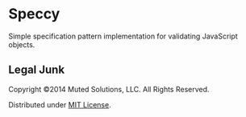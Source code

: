 # Speccy

Simple specification pattern implementation for validating JavaScript
objects.

## Legal Junk

Copyright &copy;2014 Muted Solutions, LLC. All Rights Reserved.

Distributed under [MIT License](http://mutedsolutions.mit-license.org).
